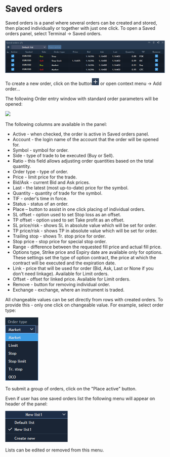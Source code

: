 # Saved orders


Saved orders is a panel where several orders can be created and stored, then placed individually or together with just one click. To open a Saved orders panel, select Terminal -&gt; Saved orders.

![](../../../.gitbook/assets/4%20%2817%29.png)


To create a new order, click on the button![](../../../.gitbook/assets/5%20%2832%29.png)
or open context menu -&gt; Add order…

The following Order entry window with standard order parameters will be opened:

![](../../../.gitbook/assets/saved-orders.png)

The following columns are available in the panel:

* Active - when checked, the order is active in Saved orders panel.
* Account - the login name of the account that the order will be opened for.
* Symbol - symbol for order.
* Side - type of trade to be executed \(Buy or Sell\).
* Ratio - this field allows adjusting order quantities based on the total quantity.
* Order type - type of order.
* Price - limit price for the trade.
* Bid/Ask - current Bid and Ask prices.
* Last - the latest \(most up-to-date\) price for the symbol.
* Quantity - quantity of trade for the symbol.
* TIF - order's time in force.
* Status - status of an order.
* Place – button to assist in one click placing of individual orders.
* SL offset - option used to set Stop loss as an offset.
* TP offset - option used to set Take profit as an offset.
* SL price/risk - shows SL in absolute value which will be set for order.
* TP price/risk - shows TP in absolute value which will be set for order.
* Trailing stop - shows Tr. stop price for order.
* Stop price - stop price for special stop order.
* Range - difference between the requested fill price and actual fill price.
* Options type, Strike price and Expiry date are available only for options. These settings set the type of option contract, the price at which the contract will be executed and the expiration date.
* Link - price that will be used for order \(Bid, Ask, Last or None if you don't need linkage\). Available for Limit orders.
* Offset - offset for linked price. Available for Limit orders.
* Remove - button for removing individual order.
* Exchange - exchange, where an instrument is traded.

All changeable values can be set directly from rows with created orders. To provide this - only one click on changeable value. For example, select order type:

![](../../../.gitbook/assets/7%20%2818%29.png)


To submit a group of orders, click on the "Place active" button.

Even if user has one saved orders list the following menu will appear on header of the panel:

![](../../../.gitbook/assets/8%20%2814%29.png)


Lists can be edited or removed from this menu.


